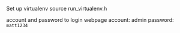 Set up virtualenv
    source run_virtualenv.h 

account and password to login webpage
account: admin
password: `matt1234`
